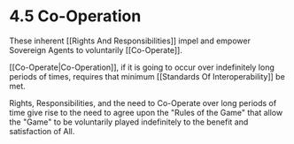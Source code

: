 # 4.5 Co-Operation
These inherent [[Rights And Responsibilities]] impel and empower Sovereign Agents to voluntarily [[Co-Operate]]. 

[[Co-Operate|Co-Operation]], if it is going to occur over indefinitely long periods of times, requires that minimum [[Standards Of Interoperability]] be met. 

Rights, Responsibilities, and the need to Co-Operate over long periods of time give rise to the need to agree upon the "Rules of the Game" that allow the "Game" to be voluntarily played indefinitely to the benefit and satisfaction of All.  

